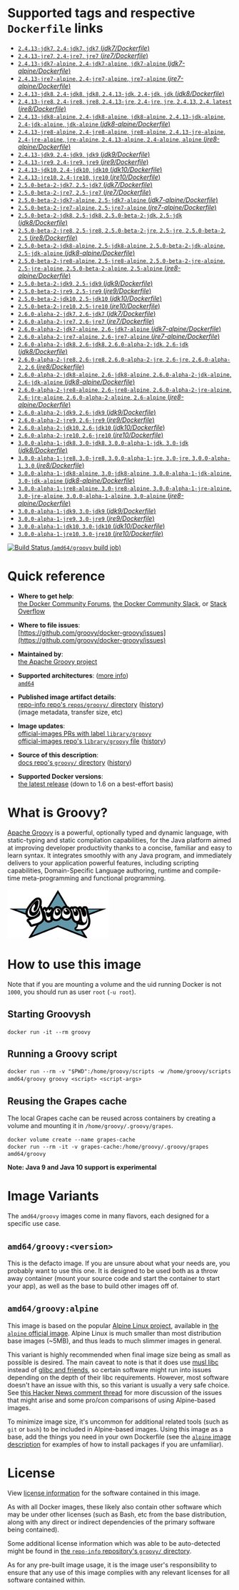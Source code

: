 <!--

********************************************************************************

WARNING:

    DO NOT EDIT "groovy/README.md"

    IT IS AUTO-GENERATED

    (from the other files in "groovy/" combined with a set of templates)

********************************************************************************

-->

# Supported tags and respective `Dockerfile` links

-	[`2.4.13-jdk7`, `2.4-jdk7`, `jdk7` (*jdk7/Dockerfile*)](https://github.com/groovy/docker-groovy/blob/c13d906a07bf733c18c7607f1bf1a4b12601a26e/jdk7/Dockerfile)
-	[`2.4.13-jre7`, `2.4-jre7`, `jre7` (*jre7/Dockerfile*)](https://github.com/groovy/docker-groovy/blob/c13d906a07bf733c18c7607f1bf1a4b12601a26e/jre7/Dockerfile)
-	[`2.4.13-jdk7-alpine`, `2.4-jdk7-alpine`, `jdk7-alpine` (*jdk7-alpine/Dockerfile*)](https://github.com/groovy/docker-groovy/blob/c13d906a07bf733c18c7607f1bf1a4b12601a26e/jdk7-alpine/Dockerfile)
-	[`2.4.13-jre7-alpine`, `2.4-jre7-alpine`, `jre7-alpine` (*jre7-alpine/Dockerfile*)](https://github.com/groovy/docker-groovy/blob/c13d906a07bf733c18c7607f1bf1a4b12601a26e/jre7-alpine/Dockerfile)
-	[`2.4.13-jdk8`, `2.4-jdk8`, `jdk8`, `2.4.13-jdk`, `2.4-jdk`, `jdk` (*jdk8/Dockerfile*)](https://github.com/groovy/docker-groovy/blob/c13d906a07bf733c18c7607f1bf1a4b12601a26e/jdk8/Dockerfile)
-	[`2.4.13-jre8`, `2.4-jre8`, `jre8`, `2.4.13-jre`, `2.4-jre`, `jre`, `2.4.13`, `2.4`, `latest` (*jre8/Dockerfile*)](https://github.com/groovy/docker-groovy/blob/c13d906a07bf733c18c7607f1bf1a4b12601a26e/jre8/Dockerfile)
-	[`2.4.13-jdk8-alpine`, `2.4-jdk8-alpine`, `jdk8-alpine`, `2.4.13-jdk-alpine`, `2.4-jdk-alpine`, `jdk-alpine` (*jdk8-alpine/Dockerfile*)](https://github.com/groovy/docker-groovy/blob/c13d906a07bf733c18c7607f1bf1a4b12601a26e/jdk8-alpine/Dockerfile)
-	[`2.4.13-jre8-alpine`, `2.4-jre8-alpine`, `jre8-alpine`, `2.4.13-jre-alpine`, `2.4-jre-alpine`, `jre-alpine`, `2.4.13-alpine`, `2.4-alpine`, `alpine` (*jre8-alpine/Dockerfile*)](https://github.com/groovy/docker-groovy/blob/c13d906a07bf733c18c7607f1bf1a4b12601a26e/jre8-alpine/Dockerfile)
-	[`2.4.13-jdk9`, `2.4-jdk9`, `jdk9` (*jdk9/Dockerfile*)](https://github.com/groovy/docker-groovy/blob/c13d906a07bf733c18c7607f1bf1a4b12601a26e/jdk9/Dockerfile)
-	[`2.4.13-jre9`, `2.4-jre9`, `jre9` (*jre9/Dockerfile*)](https://github.com/groovy/docker-groovy/blob/c13d906a07bf733c18c7607f1bf1a4b12601a26e/jre9/Dockerfile)
-	[`2.4.13-jdk10`, `2.4-jdk10`, `jdk10` (*jdk10/Dockerfile*)](https://github.com/groovy/docker-groovy/blob/c13d906a07bf733c18c7607f1bf1a4b12601a26e/jdk10/Dockerfile)
-	[`2.4.13-jre10`, `2.4-jre10`, `jre10` (*jre10/Dockerfile*)](https://github.com/groovy/docker-groovy/blob/c13d906a07bf733c18c7607f1bf1a4b12601a26e/jre10/Dockerfile)
-	[`2.5.0-beta-2-jdk7`, `2.5-jdk7` (*jdk7/Dockerfile*)](https://github.com/groovy/docker-groovy/blob/10eca5844b07a2549be94748ad12fb4dd9aa3282/jdk7/Dockerfile)
-	[`2.5.0-beta-2-jre7`, `2.5-jre7` (*jre7/Dockerfile*)](https://github.com/groovy/docker-groovy/blob/10eca5844b07a2549be94748ad12fb4dd9aa3282/jre7/Dockerfile)
-	[`2.5.0-beta-2-jdk7-alpine`, `2.5-jdk7-alpine` (*jdk7-alpine/Dockerfile*)](https://github.com/groovy/docker-groovy/blob/10eca5844b07a2549be94748ad12fb4dd9aa3282/jdk7-alpine/Dockerfile)
-	[`2.5.0-beta-2-jre7-alpine`, `2.5-jre7-alpine` (*jre7-alpine/Dockerfile*)](https://github.com/groovy/docker-groovy/blob/10eca5844b07a2549be94748ad12fb4dd9aa3282/jre7-alpine/Dockerfile)
-	[`2.5.0-beta-2-jdk8`, `2.5-jdk8`, `2.5.0-beta-2-jdk`, `2.5-jdk` (*jdk8/Dockerfile*)](https://github.com/groovy/docker-groovy/blob/10eca5844b07a2549be94748ad12fb4dd9aa3282/jdk8/Dockerfile)
-	[`2.5.0-beta-2-jre8`, `2.5-jre8`, `2.5.0-beta-2-jre`, `2.5-jre`, `2.5.0-beta-2`, `2.5` (*jre8/Dockerfile*)](https://github.com/groovy/docker-groovy/blob/10eca5844b07a2549be94748ad12fb4dd9aa3282/jre8/Dockerfile)
-	[`2.5.0-beta-2-jdk8-alpine`, `2.5-jdk8-alpine`, `2.5.0-beta-2-jdk-alpine`, `2.5-jdk-alpine` (*jdk8-alpine/Dockerfile*)](https://github.com/groovy/docker-groovy/blob/10eca5844b07a2549be94748ad12fb4dd9aa3282/jdk8-alpine/Dockerfile)
-	[`2.5.0-beta-2-jre8-alpine`, `2.5-jre8-alpine`, `2.5.0-beta-2-jre-alpine`, `2.5-jre-alpine`, `2.5.0-beta-2-alpine`, `2.5-alpine` (*jre8-alpine/Dockerfile*)](https://github.com/groovy/docker-groovy/blob/10eca5844b07a2549be94748ad12fb4dd9aa3282/jre8-alpine/Dockerfile)
-	[`2.5.0-beta-2-jdk9`, `2.5-jdk9` (*jdk9/Dockerfile*)](https://github.com/groovy/docker-groovy/blob/10eca5844b07a2549be94748ad12fb4dd9aa3282/jdk9/Dockerfile)
-	[`2.5.0-beta-2-jre9`, `2.5-jre9` (*jre9/Dockerfile*)](https://github.com/groovy/docker-groovy/blob/10eca5844b07a2549be94748ad12fb4dd9aa3282/jre9/Dockerfile)
-	[`2.5.0-beta-2-jdk10`, `2.5-jdk10` (*jdk10/Dockerfile*)](https://github.com/groovy/docker-groovy/blob/10eca5844b07a2549be94748ad12fb4dd9aa3282/jdk10/Dockerfile)
-	[`2.5.0-beta-2-jre10`, `2.5-jre10` (*jre10/Dockerfile*)](https://github.com/groovy/docker-groovy/blob/10eca5844b07a2549be94748ad12fb4dd9aa3282/jre10/Dockerfile)
-	[`2.6.0-alpha-2-jdk7`, `2.6-jdk7` (*jdk7/Dockerfile*)](https://github.com/groovy/docker-groovy/blob/422d5dfd391058718d02ee0d42f129b1c8437aa0/jdk7/Dockerfile)
-	[`2.6.0-alpha-2-jre7`, `2.6-jre7` (*jre7/Dockerfile*)](https://github.com/groovy/docker-groovy/blob/422d5dfd391058718d02ee0d42f129b1c8437aa0/jre7/Dockerfile)
-	[`2.6.0-alpha-2-jdk7-alpine`, `2.6-jdk7-alpine` (*jdk7-alpine/Dockerfile*)](https://github.com/groovy/docker-groovy/blob/422d5dfd391058718d02ee0d42f129b1c8437aa0/jdk7-alpine/Dockerfile)
-	[`2.6.0-alpha-2-jre7-alpine`, `2.6-jre7-alpine` (*jre7-alpine/Dockerfile*)](https://github.com/groovy/docker-groovy/blob/422d5dfd391058718d02ee0d42f129b1c8437aa0/jre7-alpine/Dockerfile)
-	[`2.6.0-alpha-2-jdk8`, `2.6-jdk8`, `2.6.0-alpha-2-jdk`, `2.6-jdk` (*jdk8/Dockerfile*)](https://github.com/groovy/docker-groovy/blob/422d5dfd391058718d02ee0d42f129b1c8437aa0/jdk8/Dockerfile)
-	[`2.6.0-alpha-2-jre8`, `2.6-jre8`, `2.6.0-alpha-2-jre`, `2.6-jre`, `2.6.0-alpha-2`, `2.6` (*jre8/Dockerfile*)](https://github.com/groovy/docker-groovy/blob/422d5dfd391058718d02ee0d42f129b1c8437aa0/jre8/Dockerfile)
-	[`2.6.0-alpha-2-jdk8-alpine`, `2.6-jdk8-alpine`, `2.6.0-alpha-2-jdk-alpine`, `2.6-jdk-alpine` (*jdk8-alpine/Dockerfile*)](https://github.com/groovy/docker-groovy/blob/422d5dfd391058718d02ee0d42f129b1c8437aa0/jdk8-alpine/Dockerfile)
-	[`2.6.0-alpha-2-jre8-alpine`, `2.6-jre8-alpine`, `2.6.0-alpha-2-jre-alpine`, `2.6-jre-alpine`, `2.6.0-alpha-2-alpine`, `2.6-alpine` (*jre8-alpine/Dockerfile*)](https://github.com/groovy/docker-groovy/blob/422d5dfd391058718d02ee0d42f129b1c8437aa0/jre8-alpine/Dockerfile)
-	[`2.6.0-alpha-2-jdk9`, `2.6-jdk9` (*jdk9/Dockerfile*)](https://github.com/groovy/docker-groovy/blob/422d5dfd391058718d02ee0d42f129b1c8437aa0/jdk9/Dockerfile)
-	[`2.6.0-alpha-2-jre9`, `2.6-jre9` (*jre9/Dockerfile*)](https://github.com/groovy/docker-groovy/blob/422d5dfd391058718d02ee0d42f129b1c8437aa0/jre9/Dockerfile)
-	[`2.6.0-alpha-2-jdk10`, `2.6-jdk10` (*jdk10/Dockerfile*)](https://github.com/groovy/docker-groovy/blob/422d5dfd391058718d02ee0d42f129b1c8437aa0/jdk10/Dockerfile)
-	[`2.6.0-alpha-2-jre10`, `2.6-jre10` (*jre10/Dockerfile*)](https://github.com/groovy/docker-groovy/blob/422d5dfd391058718d02ee0d42f129b1c8437aa0/jre10/Dockerfile)
-	[`3.0.0-alpha-1-jdk8`, `3.0-jdk8`, `3.0.0-alpha-1-jdk`, `3.0-jdk` (*jdk8/Dockerfile*)](https://github.com/groovy/docker-groovy/blob/0527a930177f81412002903670bab67127b8aee2/jdk8/Dockerfile)
-	[`3.0.0-alpha-1-jre8`, `3.0-jre8`, `3.0.0-alpha-1-jre`, `3.0-jre`, `3.0.0-alpha-1`, `3.0` (*jre8/Dockerfile*)](https://github.com/groovy/docker-groovy/blob/0527a930177f81412002903670bab67127b8aee2/jre8/Dockerfile)
-	[`3.0.0-alpha-1-jdk8-alpine`, `3.0-jdk8-alpine`, `3.0.0-alpha-1-jdk-alpine`, `3.0-jdk-alpine` (*jdk8-alpine/Dockerfile*)](https://github.com/groovy/docker-groovy/blob/0527a930177f81412002903670bab67127b8aee2/jdk8-alpine/Dockerfile)
-	[`3.0.0-alpha-1-jre8-alpine`, `3.0-jre8-alpine`, `3.0.0-alpha-1-jre-alpine`, `3.0-jre-alpine`, `3.0.0-alpha-1-alpine`, `3.0-alpine` (*jre8-alpine/Dockerfile*)](https://github.com/groovy/docker-groovy/blob/0527a930177f81412002903670bab67127b8aee2/jre8-alpine/Dockerfile)
-	[`3.0.0-alpha-1-jdk9`, `3.0-jdk9` (*jdk9/Dockerfile*)](https://github.com/groovy/docker-groovy/blob/0527a930177f81412002903670bab67127b8aee2/jdk9/Dockerfile)
-	[`3.0.0-alpha-1-jre9`, `3.0-jre9` (*jre9/Dockerfile*)](https://github.com/groovy/docker-groovy/blob/0527a930177f81412002903670bab67127b8aee2/jre9/Dockerfile)
-	[`3.0.0-alpha-1-jdk10`, `3.0-jdk10` (*jdk10/Dockerfile*)](https://github.com/groovy/docker-groovy/blob/0527a930177f81412002903670bab67127b8aee2/jdk10/Dockerfile)
-	[`3.0.0-alpha-1-jre10`, `3.0-jre10` (*jre10/Dockerfile*)](https://github.com/groovy/docker-groovy/blob/0527a930177f81412002903670bab67127b8aee2/jre10/Dockerfile)

[![Build Status](https://doi-janky.infosiftr.net/job/multiarch/job/amd64/job/groovy/badge/icon) (`amd64/groovy` build job)](https://doi-janky.infosiftr.net/job/multiarch/job/amd64/job/groovy/)

# Quick reference

-	**Where to get help**:  
	[the Docker Community Forums](https://forums.docker.com/), [the Docker Community Slack](https://blog.docker.com/2016/11/introducing-docker-community-directory-docker-community-slack/), or [Stack Overflow](https://stackoverflow.com/search?tab=newest&q=docker)

-	**Where to file issues**:  
	[https://github.com/groovy/docker-groovy/issues](https://github.com/groovy/docker-groovy/issues)

-	**Maintained by**:  
	[the Apache Groovy project](https://github.com/groovy/docker-groovy)

-	**Supported architectures**: ([more info](https://github.com/docker-library/official-images#architectures-other-than-amd64))  
	[`amd64`](https://hub.docker.com/r/amd64/groovy/)

-	**Published image artifact details**:  
	[repo-info repo's `repos/groovy/` directory](https://github.com/docker-library/repo-info/blob/master/repos/groovy) ([history](https://github.com/docker-library/repo-info/commits/master/repos/groovy))  
	(image metadata, transfer size, etc)

-	**Image updates**:  
	[official-images PRs with label `library/groovy`](https://github.com/docker-library/official-images/pulls?q=label%3Alibrary%2Fgroovy)  
	[official-images repo's `library/groovy` file](https://github.com/docker-library/official-images/blob/master/library/groovy) ([history](https://github.com/docker-library/official-images/commits/master/library/groovy))

-	**Source of this description**:  
	[docs repo's `groovy/` directory](https://github.com/docker-library/docs/tree/master/groovy) ([history](https://github.com/docker-library/docs/commits/master/groovy))

-	**Supported Docker versions**:  
	[the latest release](https://github.com/docker/docker-ce/releases/latest) (down to 1.6 on a best-effort basis)

# What is Groovy?

[Apache Groovy](http://groovy-lang.org/) is a powerful, optionally typed and dynamic language, with static-typing and static compilation capabilities, for the Java platform aimed at improving developer productivity thanks to a concise, familiar and easy to learn syntax. It integrates smoothly with any Java program, and immediately delivers to your application powerful features, including scripting capabilities, Domain-Specific Language authoring, runtime and compile-time meta-programming and functional programming.

![logo](https://raw.githubusercontent.com/docker-library/docs/bb5fc730ed18c45d86425f9fa4265d50cb795ec8/groovy/logo.png)

# How to use this image

Note that if you are mounting a volume and the uid running Docker is not `1000`, you should run as user `root` (`-u root`).

## Starting Groovysh

`docker run -it --rm groovy`

## Running a Groovy script

`docker run --rm -v "$PWD":/home/groovy/scripts -w /home/groovy/scripts amd64/groovy groovy <script> <script-args>`

## Reusing the Grapes cache

The local Grapes cache can be reused across containers by creating a volume and mounting it in `/home/groovy/.groovy/grapes`.

```console
docker volume create --name grapes-cache
docker run --rm -it -v grapes-cache:/home/groovy/.groovy/grapes amd64/groovy
```

**Note: Java 9 and Java 10 support is experimental**

# Image Variants

The `amd64/groovy` images come in many flavors, each designed for a specific use case.

## `amd64/groovy:<version>`

This is the defacto image. If you are unsure about what your needs are, you probably want to use this one. It is designed to be used both as a throw away container (mount your source code and start the container to start your app), as well as the base to build other images off of.

## `amd64/groovy:alpine`

This image is based on the popular [Alpine Linux project](http://alpinelinux.org), available in [the `alpine` official image](https://hub.docker.com/_/alpine). Alpine Linux is much smaller than most distribution base images (~5MB), and thus leads to much slimmer images in general.

This variant is highly recommended when final image size being as small as possible is desired. The main caveat to note is that it does use [musl libc](http://www.musl-libc.org) instead of [glibc and friends](http://www.etalabs.net/compare_libcs.html), so certain software might run into issues depending on the depth of their libc requirements. However, most software doesn't have an issue with this, so this variant is usually a very safe choice. See [this Hacker News comment thread](https://news.ycombinator.com/item?id=10782897) for more discussion of the issues that might arise and some pro/con comparisons of using Alpine-based images.

To minimize image size, it's uncommon for additional related tools (such as `git` or `bash`) to be included in Alpine-based images. Using this image as a base, add the things you need in your own Dockerfile (see the [`alpine` image description](https://hub.docker.com/_/alpine/) for examples of how to install packages if you are unfamiliar).

# License

View [license information](http://www.apache.org/licenses/LICENSE-2.0.html) for the software contained in this image.

As with all Docker images, these likely also contain other software which may be under other licenses (such as Bash, etc from the base distribution, along with any direct or indirect dependencies of the primary software being contained).

Some additional license information which was able to be auto-detected might be found in [the `repo-info` repository's `groovy/` directory](https://github.com/docker-library/repo-info/tree/master/repos/groovy).

As for any pre-built image usage, it is the image user's responsibility to ensure that any use of this image complies with any relevant licenses for all software contained within.
